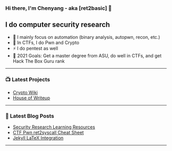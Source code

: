### Hi there, I'm Chenyang - aka [ret2basic] 👋

## I do computer security research

- 🔭 I mainly focus on automation (binary analysis, autopwn, recon, etc.)
- 🌱 In CTFs, I do Pwn and Crypto
- ⚡ I do pentest as well
- 🥅 2021 Goals: Get a master degree from ASU, do well in CTFs, and get Hack The Box Guru rank

---

### 📺 Latest Projects

<!-- PROJECTS:START -->
- [Crypto Wiki](https://crypto.ret2basic.com)
- [House of Writeup](https://github.com/ret2basic/House-of-Writeup)
<!-- PROJECTS:END -->

---

### 📕 Latest Blog Posts

<!-- BLOG-POST-LIST:START -->
- [Security Research Learning Resources](https://www.ret2basic.com/blog/ctf-learning-resources)
- [CTF Pwn ret2syscall Cheat Sheet](https://www.ret2basic.com/blog/ctf-pwn-ret2syscall-cheat-sheet)
- [Jekyll LaTeX Integration](https://www.ret2basic.com/blog/jekyll-latex-integration)
<!-- BLOG-POST-LIST:END -->

---

[website]: https://www.ret2basic.com
[twitter]: https://twitter.com/ret2basic
